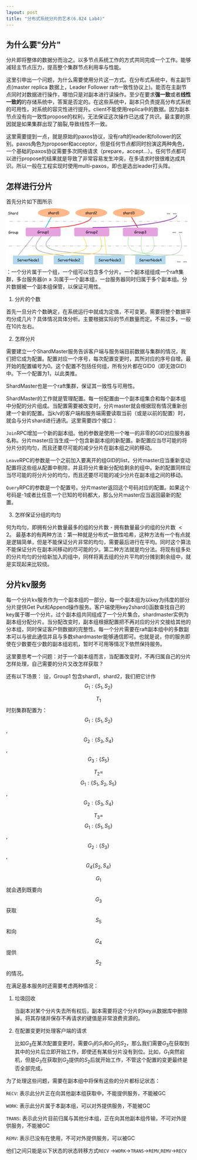 ```yaml
---
layout: post
title: "分布式系统分片的艺术(6.824 Lab4)"
---
```


## 为什么要"分片"

分片即将整体的数据分而治之。以多节点系统工作的方式共同完成一个工作。能够减轻主节点压力，提高整个集群节点利用率与性能。

这里引申出一个问题，为什么需要使用分片这一方式。在分布式系统中，有主副节点(master replica 数据上，Leader Follower raft一致性协议上)。能否在主副节点同时对数据进行操作，哪怕只是对副本进行读操作。至少在要求**强一致**或者**线性一致的**的存储系统中，答案是否定的。在这些系统中，副本只负责提高分布式系统的可用性，对系统的容灾性进行提升。client不能使用replica中的数据。因为副本节点没有向一致性propose的权利，无法保证这次操作已达成了共识。最主要的原因就是如果集群出现了脑裂,导致线性不一致。

这里需要提到一点，就是原始的paxos协议，没有raft的leader和follower的区别。paxos角色为proposer和acceptor，但是任何节点都同时扮演这两种角色，一个基础的paxos协议需要多次网络请求（prepare，accept...）。任何节点都可以进行propose的结果就是导致了非常容易发生冲突，在多请求时很很难达成共识。所以一般在工程实现时使用multi-paxos，即也是选出leader打头阵。


## 怎样进行分片

首先分片如下图所示![=](/images/raftblog/shard_layer.png)：一个分片属于一个组，一个组可以包含多个分片。一个副本组组成一个raft集群，多台服务器($n\ge3$)属于一个副本组，一台服务器同时归属于多个副本组。分片数据被一个副本组保管，以保证可用性。

1. 分片的个数

  首先一旦分片个数确定，在系统运行中就成为定值，不可变更。需要将整个数据平均分成几片？具体情况具体分析。主要根据实际的节点数量而定。不易过多，一般在10片左右。

2. 怎样分片
    
  需要建立一个ShardMaster服务告诉客户端与服务端目前数据与集群的情况，我们把它成为配置。配置对应一个序号，每次配置变更时，其所对应的序号自增。最开始的配置编号为0。这个配置不包括任何组，所有分片都在GID0（即无效GID）中。下一个配置为1，以此类推。

  ShardMaster也是一个raft集群，保证其一致性与可用性。
  
  ShardMaster的工作就是管理配置。每一份配置由一个副本组集合和每个副本组中分配的分片组成。当配置需要被改变时，分片master就会根据现有情况重新创建一个新的配置。当k/v的客户端和服务端需要读取当前（或是以前的配置）时，就会与分片shard进行通讯。这里需要四个接口：
  
  `Join`RPC增加一个新的副本组。他的参数是使用一个唯一的非零的GID对应服务器名称。分片master应当生成一个包含新副本组的新配置。新配置应当尽可能的将分片分的均匀，而且还要尽可能的减少分片在副本组之间的移动。

  `Leave`RPC的参数是一个之前加入要离开的组GID的list，分片master应当重新变动配置将这些组从配置中剔除，并且将分片重新分配给剩余的组中。新的配置同样应当尽可能的将分片分的均匀，而且还要尽可能的减少分片在副本组之间的移动。

  `Query`RPC的参数是一个配置号。分片master返回这个号码对应的配置。如果这个号码是-1或者比任意一个已知的号码都大，那么分片master应当返回最新的配置。

  3. 怎样保证分组的均匀
   
   何为均匀，即拥有分片数量最多的组的分片数 - 拥有数量最少的组的分片数 $<2$。
   最基本的有两种方法：第一种就是分布式一致性哈希，这种方法有一个有点就是逻辑简单，但是不能保证分片非常的均匀，需要最后进行在平均。同时这个算法不能保证分片在副本间移动的尽可能的少。第二种方法就是均分法。将现有组多处的分片均匀的分给新加入的组中，同样将离去组的分片平均的分摊到剩余组中，就是实现起来比较绕。

## 分片kv服务

每一个分片kv服务作为一个副本组的一部分，每一个副本组为以key为纬度的部分分片提供Get Put和Append操作服务。客户端使用key2shard()函数查找自己的key属于哪一个分片。过个副本组共同组成了一个分片集合。shardmaster实例为副本组分配分片。当分配改变时，副本组根据配置把不再对应的分片交接给其他的分本组，同时保证客户侧数据的完整性。每一个分片需要在raft副本组中的多数副本可以与彼此通信并且与多数shardmaster能够通信即可。也就是说，你的服务即使在少数要在少数的副本组宕机，暂时不可用等情况下依然保持服务。

这里要思考一个问题：对于一个副本组而言，当配置改变时，不再归属自己的分片怎样处理，自己需要的分片又改怎样获取？

还有以下场景：
设，Group1 包含shard1，shard2，我们把它计作 $$G_1:\{S_1,S_2\}$$

$$T_1$$时刻集群配置为：$$G_1:\{S_1,S_2\}$$, $$G_2:\{S_3,S_4\}$$, $$G_3:\{S_5\}$$

$$T_2=$$ $$G_1:\{S_1,S_2,S_5\}$$, $$G_2:\{S_3,S_4\}$$

$$T_3=$$ $$G_1:\{S_1,S_5\}$$, $$G_2:\{S_3\}$$, $$G_4\{S_2,S_4\}$$

$$G_1$$ 就会遇到既要向$$G_3$$获取$$S_5$$和向$$G_4$$提供$$S_2$$的情况。

在满足基本服务时还需要考虑两种情况：
1. 垃圾回收
  
    当副本对某个分片失去所有权后，副本需要将这个分片的key从数据库中删除掉。将其存储并保存不再请求的键值是非常浪费资源的。

2. 在配置变更时处理客户端的请求
   
    比如$G_3$在某次配置变更时，需要$G_1$的$S_1$和$G_2$的$S_2$，那么我们需要$G_3$在获取到其中的分片后立即开始工作，即使还有某些分片没有到位。比如，$G_1$突然宕机，但是$G_3$在获取到$G_2$提供的$S_2$后就开始工作，不管这个配置的变更最终是否全部完成。

为了处理这些问题，需要在副本组中将保有这些的分片都标记状态：

  `RECV`: 表示此分片正在向其他副本组获取中，不能提供服务，不能被GC

  `WORK`: 表示此分片属于本副本组，可以对外提供服务，不能被GC

  `TRANS`: 表示此分片目前归属与其他分本组，正在向其他副本组传输，不可对外提供服务，不能被GC

  `REMV`: 表示已没有在使用，不可对外提供服务，可以被GC

他们之间只能是以下状态的状态转移方式`RECV` ->`WORK`->`TRANS`->`REMV`,`REMV`->`RECV`

